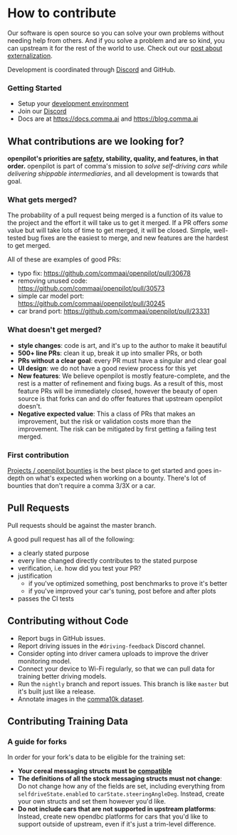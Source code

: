 # How to contribute

Our software is open source so you can solve your own problems without needing help from others. And if you solve a problem and are so kind, you can upstream it for the rest of the world to use. Check out our [post about externalization](https://blog.comma.ai/a-2020-theme-externalization/).

Development is coordinated through [Discord](https://discord.comma.ai) and GitHub.

### Getting Started

* Setup your [development environment](../tools/)
* Join our [Discord](https://discord.comma.ai)
* Docs are at https://docs.comma.ai and https://blog.comma.ai

## What contributions are we looking for?

**openpilot's priorities are [safety](SAFETY.md), stability, quality, and features, in that order.**
openpilot is part of comma's mission to *solve self-driving cars while delivering shippable intermediaries*, and all development is towards that goal. 

### What gets merged?

The probability of a pull request being merged is a function of its value to the project and the effort it will take us to get it merged.
If a PR offers *some* value but will take lots of time to get merged, it will be closed.
Simple, well-tested bug fixes are the easiest to merge, and new features are the hardest to get merged. 

All of these are examples of good PRs:
* typo fix: https://github.com/commaai/openpilot/pull/30678
* removing unused code: https://github.com/commaai/openpilot/pull/30573
* simple car model port: https://github.com/commaai/openpilot/pull/30245
* car brand port: https://github.com/commaai/openpilot/pull/23331

### What doesn't get merged?

* **style changes**: code is art, and it's up to the author to make it beautiful 
* **500+ line PRs**: clean it up, break it up into smaller PRs, or both
* **PRs without a clear goal**: every PR must have a singular and clear goal
* **UI design**: we do not have a good review process for this yet
* **New features**: We believe openpilot is mostly feature-complete, and the rest is a matter of refinement and fixing bugs. As a result of this, most feature PRs will be immediately closed, however the beauty of open source is that forks can and do offer features that upstream openpilot doesn't.
* **Negative expected value**: This a class of PRs that makes an improvement, but the risk or validation costs more than the improvement. The risk can be mitigated by first getting a failing test merged.

### First contribution

[Projects / openpilot bounties](https://github.com/orgs/commaai/projects/26/views/1?pane=info) is the best place to get started and goes in-depth on what's expected when working on a bounty.
There's lot of bounties that don't require a comma 3/3X or a car.

## Pull Requests

Pull requests should be against the master branch.

A good pull request has all of the following:
* a clearly stated purpose
* every line changed directly contributes to the stated purpose
* verification, i.e. how did you test your PR?
* justification
  * if you've optimized something, post benchmarks to prove it's better
  * if you've improved your car's tuning, post before and after plots
* passes the CI tests

## Contributing without Code

* Report bugs in GitHub issues.
* Report driving issues in the `#driving-feedback` Discord channel.
* Consider opting into driver camera uploads to improve the driver monitoring model.
* Connect your device to Wi-Fi regularly, so that we can pull data for training better driving models.
* Run the `nightly` branch and report issues. This branch is like `master` but it's built just like a release.
* Annotate images in the [comma10k dataset](https://github.com/commaai/comma10k).

## Contributing Training Data

### A guide for forks

In order for your fork's data to be eligible for the training set:
* **Your cereal messaging structs must be [compatible](../cereal#custom-forks)**
* **The definitions of all the stock messaging structs must not change**: Do not change how any of the fields are set, including everything from `selfdriveState.enabled` to `carState.steeringAngleDeg`. Instead, create your own structs and set them however you'd like.
* **Do not include cars that are not supported in upstream platforms**: Instead, create new opendbc platforms for cars that you'd like to support outside of upstream, even if it's just a trim-level difference.
